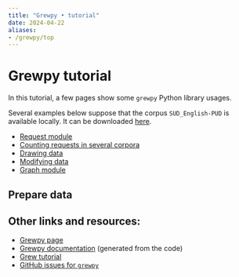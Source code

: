 ```yaml
---
title: "Grewpy • tutorial"
date: 2024-04-22
aliases:
- /grewpy/top
---
```



# Grewpy tutorial

In this tutorial, a few pages show some `grewpy` Python library usages.

Several examples below suppose that the corpus `SUD_English-PUD` is available locally. It can be downloaded [here](https://grew.fr/download/SUD_2.15/SUD_English-PUD.tgz).

 - [Request module](../request)
 - [Counting requests in several corpora](../multi_corpora_counting)
 - [Drawing data](../drawing_dep)
 - [Modifying data](../modify_data)
 - [Graph module](../graph)


## Prepare data



## Other links and resources:
 - [Grewpy page](../../usage/python/)
 - [Grewpy documentation](https://grew.fr/python/) (generated from the code)
 - [Grew tutorial](../../tutorial/top/)
 - [GitHub issues for `grewpy`](https://github.com/grew-nlp/grewpy/issues)
